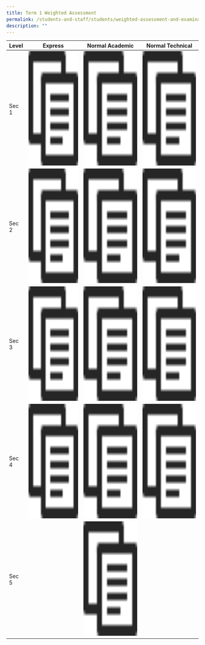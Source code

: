 ```yaml
---
title: Term 1 Weighted Assessment
permalink: /students-and-staff/students/weighted-assessment-and-examination/term-1-weighted-assessment/
description: ""
---
```

<table>
<thead>
  <tr>
    <th>Level</th>
    <th>Express</th>
    <th>Normal Academic</th>
    <th>Normal Technical</th>
  </tr>
</thead>
<tbody>
  <tr>
    <td>Sec 1</td>
    <td><a href="[](/files/WA%201_2022_Topics_Collated%201E.pdf)"><img src="/images/copy.png" width="400" height="300"></td>
    <td><a href="[](/files/WA%201_2022_Topics_Collated%201NA.pdf)"><img src="/images/copy.png" width="400" height="300"></td>
    <td><a href="[](/files/WA%201_2022_Topics_Collated%201NT.pdf)"><img src="/images/copy.png" width="400" height="300"></td>
  </tr>
  <tr>
    <td>Sec 2</td>
    <td><a href="[](/files/WA%201_2022_Topics_Collated%202E.pdf)"><img src="/images/copy.png" width="400" height="300"></td>
    <td><a href="[](/files/WA%201_2022_Topics_Collated%202NA.pdf)"><img src="/images/copy.png" width="400" height="300"></td>
    <td><a href="[](/files/WA%201_2022_Topics_Collated%202NT.pdf)"><img src="/images/copy.png" width="400" height="300"></td>
  </tr>
  <tr>
    <td>Sec 3</td>
    <td><a href="/academic-curriculum/applied-learning-programme-alp"><img src="/images/copy.png" width="400" height="300"></td>
    <td><a href="/academic-curriculum/applied-learning-programme-alp"><img src="/images/copy.png" width="400" height="300"></td>
    <td><a href="/academic-curriculum/applied-learning-programme-alp"><img src="/images/copy.png" width="400" height="300"></td>
  </tr>
  <tr>
    <td>Sec 4</td>
    <td><a href="/academic-curriculum/applied-learning-programme-alp"><img src="/images/copy.png" width="400" height="300"></td>
    <td><a href="/academic-curriculum/applied-learning-programme-alp"><img src="/images/copy.png" width="400" height="300"></td>
    <td><a href="/academic-curriculum/applied-learning-programme-alp"><img src="/images/copy.png" width="400" height="300"></td>
  </tr>
  <tr>
    <td>Sec 5</td>
    <td></td>
    <td><a href="/academic-curriculum/applied-learning-programme-alp"><img src="/images/copy.png" width="400" height="300"></td>
    <td></td>
  </tr>
</tbody>
</table>
